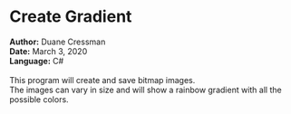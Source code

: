 # Create Gradient
<b>Author:</b> Duane Cressman</br>
<b>Date:</b> March 3, 2020</br>
<b>Language:</b> C#</br></br>
  This program will create and save bitmap images.</br> The images can vary in size and will show a rainbow gradient
  with all the possible colors.